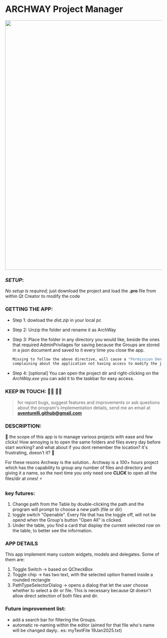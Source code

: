 # ARCHWAY Project Manager

<img align="center" width="800" src="https://github.com/user-attachments/assets/e9861b4d-b5a2-4717-8761-48509e547862">

### *SETUP*:
*No setup is required;* just download the project and load the **.pro** file from within Qt Creator to modify the code


### **GETTING THE APP:**
- Step 1: dowload the *dist.zip* in your local pc
- Step 2: Unzip the folder and rename it as ArchWay
- Step 3: Place the folder in any directory you would like, beside the ones that required AdminPrivilages for saving
  because the Groups are stored in a json document and saved to it every time you close the app.
  
  ```sh
  Missing to follow the above directive, will cause a "Permission Denied" error by the system
  complaining about the application not having access to modify the json file
  ```
- Step 4: [optional] You can open the project dir and right-clicking on the *ArchWay.exe* you can add it to the taskbar for easy access. 



### KEEP IN TOUCH: 🤜🤛 👨‍💻 
> for report bugs, suggest features and improvements or ask questions about the program's implementation details,
> send me an email at **aventurelli.github@gmail.com**



### **DESCRIPTION:**
🚀 the scope of this app is to manage various projects with ease and few clicks! 
How annoying is to open the same folders and files every day before start working? and what about if you dont remember the location? it's frustrating, doesn't it? 💢

For these resons Archway is the solution.. 
Archway is a *100+ hours* project which has the capability to group any number of files and directory and giving it a name, so the next time you only need one **CLICK** to open all the files/dir at ones! ⚡


### **key futures:**
1. Change path from the Table by double-clicking the path and the program will prompt to choose a new path (file or dir)
2. toggle switch "Openable". Every file that has the toggle off, will not be opend when the Group's button "Open All" is clicked.
3. Under the table, you find a card that display the current selected row on the table, to better see the information.


### APP DETAILS
This app implement many custom widgets, models and delegates. Some of them are:
1. Toggle Switch -> based on QCheckBox
2. Toggle chip -> has two text, with the selected option framed inside a rounded rectangle
3. PathTypeSelectorDialog -> opens a dialog that let the user choose whether to select a dir or file. This is necessary because Qt doesn't allow direct selection of both files and dir.  


### Future improvement list:
- add a search bar for filtering the Groups.
- automatic re-naming within the editor (aimed for that file who's name will be changed dayly.. es: myTextFile 19Jan2025.txt)
